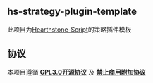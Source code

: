 ## hs-strategy-plugin-template

此项目为[Hearthstone-Script](https://github.com/xjw580/Hearthstone-Script)的策略插件模板


## 协议

本项目遵循 **[GPL3.0开源协议](file:///S:/IdeaProjects/hs-card-plugin-template/LICENSE)** 及 **[禁止商用附加协议](file:///S:/IdeaProjects/hs-card-plugin-template/LICENSE1)**
